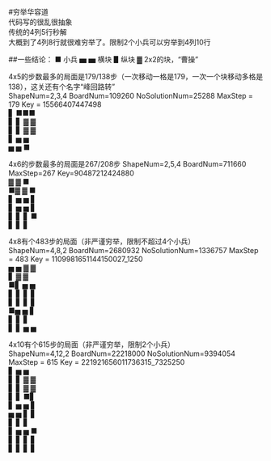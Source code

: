 #穷举华容道   
代码写的很乱很抽象   
传统的4列5行秒解   
大概到了4列8行就很难穷举了。限制2个小兵可以穷举到4列10行   
   
##一些结论：
■ 小兵     ▅ ▅ 横块    ▋纵块     ▓ 2x2的块，“曹操”   

4x5的步数最多的局面是179/138步（一次移动一格是179，一次一个块移动多格是138），这关还有个名字“峰回路转”   
ShapeNum=2,3,4 BoardNum=109260 NoSolutionNum=25288  MaxStep = 179  Key = 15566407447498   
▋ ■■■   
▋ ▋ ▓ ▓   
▋ ▋ ▓ ▓   
▋ ▅ ▅   
▅ ▅ ■   


4x6的步数最多的局面是267/208步
ShapeNum=2,5,4 BoardNum=711660 MaxStep=267  Key=90487212424880   
  ▓ ▓ ■   
■▓ ▓ ■   
▋ ▅ ▅ ▋   
▋ ▅ ▅ ▋   
▋ ▋ ▋ ■   
▋ ▋ ▋   


4x8有个483步的局面（非严谨穷举，限制不超过4个小兵）   
ShapeNum=4,8,2 BoardNum=2680932 NoSolutionNum=1336757  MaxStep = 483  Key = 1109981651144150027_1250   
▅ ▅ ▓ ▓   
  ▋ ▓ ▓   
■▋ ▅ ▅   
▋ ▋ ▋ ▋   
▋ ▋ ▋ ▋   
■▅ ▅ ▋   
▋ ▋   ▋   
▋ ▋ ▅ ▅   

4x10有个615步的局面（非严谨穷举，限制2个小兵）   
ShapeNum=4,12,2 BoardNum=22218000 NoSolutionNum=9394054  MaxStep = 615  Key = 221921656011736315_7325250   
  ▋ ▅ ▅   
▋ ▋ ▓ ▓   
▋ ▋ ▓ ▓   
▋ ▋ ■▋   
▋ ▅ ▅ ▋   
▅ ▅ ▋ ▋   
▋   ▋ ▋   
▋ ▅ ▅ ■   
▋ ▋ ▋ ▋   
▋ ▋ ▋ ▋   
